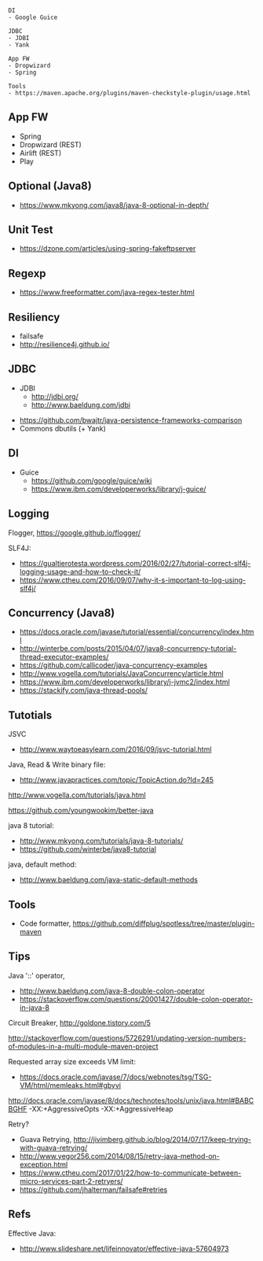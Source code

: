 
```
DI
- Google Guice

JDBC
- JDBI
- Yank

App FW
- Dropwizard
- Spring

Tools
- https://maven.apache.org/plugins/maven-checkstyle-plugin/usage.html

```

## App FW
- Spring
- Dropwizard (REST)
- Airlift (REST)
- Play

## Optional (Java8)
* https://www.mkyong.com/java8/java-8-optional-in-depth/

## Unit Test
* https://dzone.com/articles/using-spring-fakeftpserver

## Regexp
* https://www.freeformatter.com/java-regex-tester.html

## Resiliency
- failsafe
- http://resilience4j.github.io/

## JDBC
* JDBI
  * http://jdbi.org/
  * http://www.baeldung.com/jdbi
- https://github.com/bwajtr/java-persistence-frameworks-comparison
- Commons dbutils (+ Yank)

## DI
* Guice
  * https://github.com/google/guice/wiki
  * https://www.ibm.com/developerworks/library/j-guice/

## Logging
Flogger, https://google.github.io/flogger/

SLF4J:
* https://gualtierotesta.wordpress.com/2016/02/27/tutorial-correct-slf4j-logging-usage-and-how-to-check-it/
* https://www.ctheu.com/2016/09/07/why-it-s-important-to-log-using-slf4j/

## Concurrency (Java8)
* https://docs.oracle.com/javase/tutorial/essential/concurrency/index.html
* http://winterbe.com/posts/2015/04/07/java8-concurrency-tutorial-thread-executor-examples/
* https://github.com/callicoder/java-concurrency-examples
* http://www.vogella.com/tutorials/JavaConcurrency/article.html
* https://www.ibm.com/developerworks/library/j-jvmc2/index.html
* https://stackify.com/java-thread-pools/

## Tutotials

JSVC
- http://www.waytoeasylearn.com/2016/09/jsvc-tutorial.html

Java, Read & Write binary file:
* http://www.javapractices.com/topic/TopicAction.do?Id=245

http://www.vogella.com/tutorials/java.html

https://github.com/youngwookim/better-java

java 8 tutorial:
- http://www.mkyong.com/tutorials/java-8-tutorials/
- https://github.com/winterbe/java8-tutorial

java, default method:
- http://www.baeldung.com/java-static-default-methods

## Tools
- Code formatter, https://github.com/diffplug/spotless/tree/master/plugin-maven

## Tips

Java '::' operator, 
- http://www.baeldung.com/java-8-double-colon-operator
- https://stackoverflow.com/questions/20001427/double-colon-operator-in-java-8

Circuit Breaker, http://goldone.tistory.com/5

http://stackoverflow.com/questions/5726291/updating-version-numbers-of-modules-in-a-multi-module-maven-project

Requested array size exceeds VM limit:
- https://docs.oracle.com/javase/7/docs/webnotes/tsg/TSG-VM/html/memleaks.html#gbyvi

http://docs.oracle.com/javase/8/docs/technotes/tools/unix/java.html#BABCBGHF
-XX:+AggressiveOpts
-XX:+AggressiveHeap

Retry? 
- Guava Retrying, http://jivimberg.github.io/blog/2014/07/17/keep-trying-with-guava-retrying/
- http://www.yegor256.com/2014/08/15/retry-java-method-on-exception.html
- https://www.ctheu.com/2017/01/22/how-to-communicate-between-micro-services-part-2-retryers/
- https://github.com/jhalterman/failsafe#retries

## Refs
Effective Java:
* http://www.slideshare.net/lifeinnovator/effective-java-57604973 

